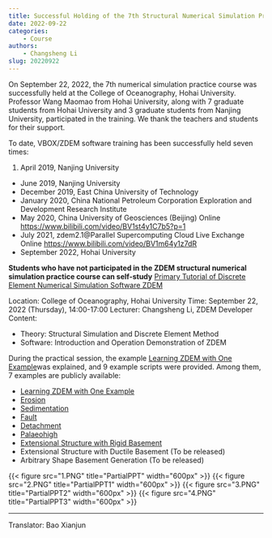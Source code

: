 ```yaml
---
title: Successful Holding of the 7th Structural Numerical Simulation Practice Course at the College of Oceanography, Hohai University
date: 2022-09-22
categories:
    - Course
authors:
    - Changsheng Li
slug: 20220922
---
```


On September 22, 2022, the 7th numerical simulation practice course was successfully held at the College of Oceanography, Hohai University. Professor Wang Maomao from Hohai University, along with 7 graduate students from Hohai University and 3 graduate students from Nanjing University, participated in the training. We thank the teachers and students for their support.

To date, VBOX/ZDEM software training has been successfully held seven times:

1. April 2019, Nanjing University
- June 2019, Nanjing University
- December 2019, East China University of Technology
- January 2020, China National Petroleum Corporation Exploration and Development Research Institute
- May 2020, China University of Geosciences (Beijing) Online https://www.bilibili.com/video/BV1st4y1C7b5?p=1
- July 2021, zdem2.1@Parallel Supercomputing Cloud Live Exchange Online https://www.bilibili.com/video/BV1m64y1z7dR
- September 2022, Hohai University

**Students who have not participated in the ZDEM structural numerical simulation practice course can self-study** [Primary Tutorial of Discrete Element Numerical Simulation Software ZDEM](https://www.bilibili.com/video/av91259173/)

Location: College of Oceanography, Hohai University
Time: September 22, 2022 (Thursday), 14:00-17:00
Lecturer: Changsheng Li, ZDEM Developer 
Content:

- Theory: Structural Simulation and Discrete Element Method
- Software: Introduction and Operation Demonstration of ZDEM

During the practical session, the example [Learning ZDEM with One Example](/example/ex1_push/)was explained, and 9 example scripts were provided.
Among them, 7 examples are publicly available:

- [Learning ZDEM with One Example](/example/ex1_push/) 
- [Erosion](/example/ex2_syn_erosion/) 
- [Sedimentation](/example/ex3_syn_sedimentaion/) 
- [Fault](/example/ex4_pre_struct/) 
- [Detachment](/example/ex5_detachment/) 
- [Palaeohigh](/example/ex6_palaeohigh/) 
- [Extensional Structure with Rigid Basement](/example/ex7_extens_rigid/)
- Extensional Structure with Ductile Basement (To be released)
- Arbitrary Shape Basement Generation (To be released)

{{< figure src="1.PNG" title="PartialPPT" width="600px"  >}}
{{< figure src="2.PNG" title="PartialPPT1" width="600px"  >}}
{{< figure src="3.PNG" title="PartialPPT2" width="600px"  >}}
{{< figure src="4.PNG" title="PartialPPT3" width="600px"  >}}

---
Translator: Bao Xianjun


